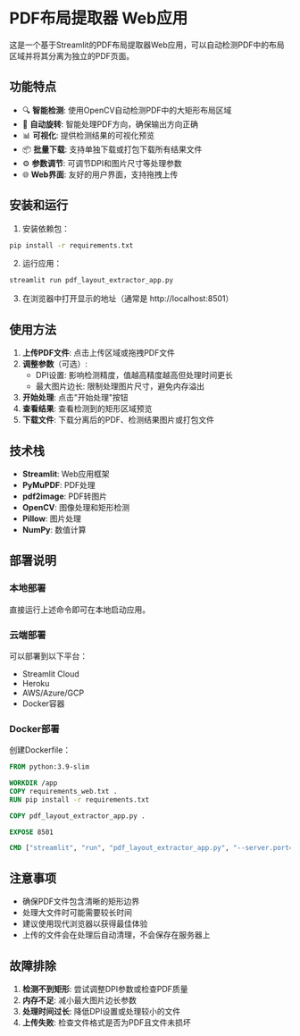 # PDF布局提取器 Web应用

这是一个基于Streamlit的PDF布局提取器Web应用，可以自动检测PDF中的布局区域并将其分离为独立的PDF页面。

## 功能特点

- 🔍 **智能检测**: 使用OpenCV自动检测PDF中的大矩形布局区域
- 🔄 **自动旋转**: 智能处理PDF方向，确保输出方向正确
- 📊 **可视化**: 提供检测结果的可视化预览
- 📦 **批量下载**: 支持单独下载或打包下载所有结果文件
- ⚙️ **参数调节**: 可调节DPI和图片尺寸等处理参数
- 🌐 **Web界面**: 友好的用户界面，支持拖拽上传

## 安装和运行

1. 安装依赖包：
```bash
pip install -r requirements.txt
```

2. 运行应用：
```bash
streamlit run pdf_layout_extractor_app.py
```

3. 在浏览器中打开显示的地址（通常是 http://localhost:8501）

## 使用方法

1. **上传PDF文件**: 点击上传区域或拖拽PDF文件
2. **调整参数**（可选）:
   - DPI设置: 影响检测精度，值越高精度越高但处理时间更长
   - 最大图片边长: 限制处理图片尺寸，避免内存溢出
3. **开始处理**: 点击"开始处理"按钮
4. **查看结果**: 查看检测到的矩形区域预览
5. **下载文件**: 下载分离后的PDF、检测结果图片或打包文件

## 技术栈

- **Streamlit**: Web应用框架
- **PyMuPDF**: PDF处理
- **pdf2image**: PDF转图片
- **OpenCV**: 图像处理和矩形检测
- **Pillow**: 图片处理
- **NumPy**: 数值计算

## 部署说明

### 本地部署
直接运行上述命令即可在本地启动应用。

### 云端部署
可以部署到以下平台：
- Streamlit Cloud
- Heroku
- AWS/Azure/GCP
- Docker容器

### Docker部署
创建Dockerfile：
```dockerfile
FROM python:3.9-slim

WORKDIR /app
COPY requirements_web.txt .
RUN pip install -r requirements.txt

COPY pdf_layout_extractor_app.py .

EXPOSE 8501

CMD ["streamlit", "run", "pdf_layout_extractor_app.py", "--server.port=8501", "--server.address=0.0.0.0"]
```

## 注意事项

- 确保PDF文件包含清晰的矩形边界
- 处理大文件时可能需要较长时间
- 建议使用现代浏览器以获得最佳体验
- 上传的文件会在处理后自动清理，不会保存在服务器上

## 故障排除

1. **检测不到矩形**: 尝试调整DPI参数或检查PDF质量
2. **内存不足**: 减小最大图片边长参数
3. **处理时间过长**: 降低DPI设置或处理较小的文件
4. **上传失败**: 检查文件格式是否为PDF且文件未损坏